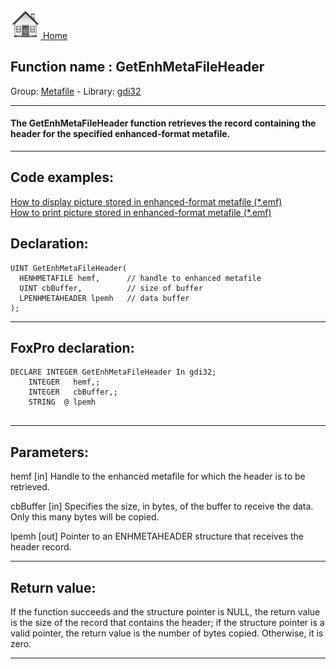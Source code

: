 [<img src="../../images/home.png"> Home ](https://github.com/VFPX/Win32API)  

## Function name : GetEnhMetaFileHeader
Group: [Metafile](../../functions_group.md#Metafile)  -  Library: [gdi32](../../libraries.md#gdi32)  
***  


#### The GetEnhMetaFileHeader function retrieves the record containing the header for the specified enhanced-format metafile.
***  


## Code examples:
[How to display picture stored in enhanced-format metafile (*.emf)](../../samples/sample_403.md)  
[How to print picture stored in enhanced-format metafile (*.emf)](../../samples/sample_405.md)  

## Declaration:
```foxpro  
UINT GetEnhMetaFileHeader(
  HENHMETAFILE hemf,      // handle to enhanced metafile
  UINT cbBuffer,          // size of buffer
  LPENHMETAHEADER lpemh   // data buffer
);  
```  
***  


## FoxPro declaration:
```foxpro  
DECLARE INTEGER GetEnhMetaFileHeader In gdi32;
	INTEGER   hemf,;
	INTEGER   cbBuffer,;
	STRING  @ lpemh
  
```  
***  


## Parameters:
hemf 
[in] Handle to the enhanced metafile for which the header is to be retrieved. 

cbBuffer 
[in] Specifies the size, in bytes, of the buffer to receive the data. Only this many bytes will be copied. 

lpemh 
[out] Pointer to an ENHMETAHEADER structure that receives the header record.   
***  


## Return value:
If the function succeeds and the structure pointer is NULL, the return value is the size of the record that contains the header; if the structure pointer is a valid pointer, the return value is the number of bytes copied. Otherwise, it is zero.  
***  

